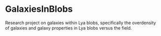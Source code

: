 # GalaxiesInBlobs
Research project on galaxies within Lya blobs, specifically the overdensity of galaxies and galaxy properties in Lya blobs versus the field.
